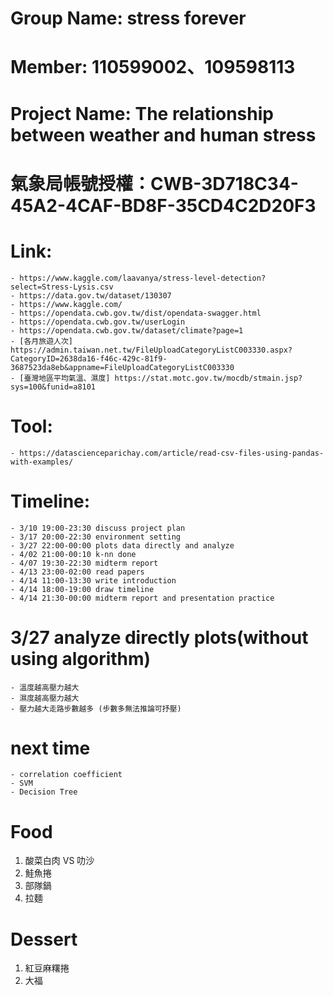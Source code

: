 # Group Name: stress forever
# Member: 110599002、109598113
# Project Name: The relationship between weather and human stress

# 氣象局帳號授權：CWB-3D718C34-45A2-4CAF-BD8F-35CD4C2D20F3

# Link:
    - https://www.kaggle.com/laavanya/stress-level-detection?select=Stress-Lysis.csv
    - https://data.gov.tw/dataset/130307
    - https://www.kaggle.com/
    - https://opendata.cwb.gov.tw/dist/opendata-swagger.html
    - https://opendata.cwb.gov.tw/userLogin
    - https://opendata.cwb.gov.tw/dataset/climate?page=1
    - [各月旅遊人次] https://admin.taiwan.net.tw/FileUploadCategoryListC003330.aspx?CategoryID=2638da16-f46c-429c-81f9-3687523da8eb&appname=FileUploadCategoryListC003330
    - [臺灣地區平均氣溫、濕度] https://stat.motc.gov.tw/mocdb/stmain.jsp?sys=100&funid=a8101


# Tool:
    - https://datascienceparichay.com/article/read-csv-files-using-pandas-with-examples/

# Timeline:
    - 3/10 19:00-23:30 discuss project plan
    - 3/17 20:00-22:30 environment setting
    - 3/27 22:00-00:00 plots data directly and analyze
    - 4/02 21:00-00:10 k-nn done
    - 4/07 19:30-22:30 midterm report
    - 4/13 23:00-02:00 read papers
    - 4/14 11:00-13:30 write introduction
    - 4/14 18:00-19:00 draw timeline
    - 4/14 21:30-00:00 midterm report and presentation practice

# 3/27 analyze directly plots(without using algorithm)
    - 溫度越高壓力越大
    - 濕度越高壓力越大
    - 壓力越大走路步數越多 (步數多無法推論可抒壓)

# next time
    - correlation coefficient
    - SVM
    - Decision Tree

# Food
1. 酸菜白肉 VS 叻沙
2. 鮭魚捲
3. 部隊鍋
4. 拉麵

# Dessert
1. 紅豆麻糬捲
2. 大福
